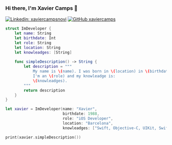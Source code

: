 ### Hi there, I'm Xavier Camps 👋

[![Linkedin: xaviercampsnovi](https://img.shields.io/badge/-xaviercampsnovi-blue?style=flat-square&logo=Linkedin&logoColor=white&link=https://www.linkedin.com/in/xaviercampsnovi/)](https://www.linkedin.com/in/xaviercampsnovi/)
[![GitHub xaviercamps](https://img.shields.io/github/followers/xaviercamps?label=follow&style=social)](https://github.com/xaviercamps)

```swift
struct ImDeveloper {
    let name: String
    let birthdate: Int
    let role: String
    let location: String
    let knowleadges: [String]
    
    func simpleDescription() -> String {
        let description = """
            My name is \(name). I was born in \(location) in \(birthdate).
            I'm an \(role) and my knowleadge is:
            \(knowleadges).
        """
        return description
    }
}

let xavier = ImDeveloper(name: "Xavier",
                         birthdate: 1988,
                         role: "iOS Developer",
                         location: "Barcelona",
                         knowleadges: ["Swift, Objective-C, UIKit, SwiftUI, Combine"])

print(xavier.simpleDescription())
```

